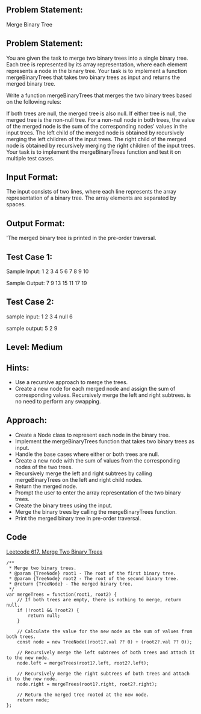 ## Problem Statement:
Merge Binary Tree

## Problem Statement:
You are given the task to merge two binary trees into a single binary tree. Each tree is represented by its array representation, where each element represents a node in the binary tree. Your task is to implement a function mergeBinaryTrees that takes two binary trees as input and returns the merged binary tree.

Write a function mergeBinaryTrees that merges the two binary trees based on the following rules:

If both trees are null, the merged tree is also null.
If either tree is null, the merged tree is the non-null tree.
For a non-null node in both trees, the value of the merged node is the sum of the corresponding nodes' values in the input trees.
The left child of the merged node is obtained by recursively merging the left children of the input trees.
The right child of the merged node is obtained by recursively merging the right children of the input trees.
Your task is to implement the mergeBinaryTrees function and test it on multiple test cases.


## Input Format:
The input consists of two lines, where each line represents the array representation of a binary tree. The array elements are separated by spaces.


## Output Format:
'The merged binary tree is printed in the pre-order traversal.

## Test Case 1:
Sample Input:
1 2 3 4 5
6 7 8 9 10

Sample Output:
7
9
13
15
11
17
19




## Test Case 2:
sample input: 
1 2 3
4 null 6

sample output:
5
2
9


## Level: Medium

## Hints:
- Use a recursive approach to merge the trees.
- Create a new node for each merged node and assign the sum of corresponding values.
Recursively merge the left and right subtrees. is no need to perform any swapping.

## Approach:
- Create a Node class to represent each node in the binary tree.
- Implement the mergeBinaryTrees function that takes two binary trees as input.
- Handle the base cases where either or both trees are null.
- Create a new node with the sum of values from the corresponding nodes of the two trees.
- Recursively merge the left and right subtrees by calling mergeBinaryTrees on the left and right child nodes.
- Return the merged node.
- Prompt the user to enter the array representation of the two binary trees.
- Create the binary trees using the input.
- Merge the binary trees by calling the mergeBinaryTrees function.
- Print the merged binary tree in pre-order traversal.

## Code
[Leetcode 617. Merge Two Binary Trees](https://leetcode.com/problems/merge-two-binary-trees/submissions/1001926980/)
```
/**
 * Merge two binary trees.
 * @param {TreeNode} root1 - The root of the first binary tree.
 * @param {TreeNode} root2 - The root of the second binary tree.
 * @return {TreeNode} - The merged binary tree.
 */
var mergeTrees = function(root1, root2) {
    // If both trees are empty, there is nothing to merge, return null.
    if (!root1 && !root2) {
        return null;
    }

    // Calculate the value for the new node as the sum of values from both trees.
    const node = new TreeNode((root1?.val ?? 0) + (root2?.val ?? 0));

    // Recursively merge the left subtrees of both trees and attach it to the new node.
    node.left = mergeTrees(root1?.left, root2?.left);

    // Recursively merge the right subtrees of both trees and attach it to the new node.
    node.right = mergeTrees(root1?.right, root2?.right);

    // Return the merged tree rooted at the new node.
    return node;
};
```